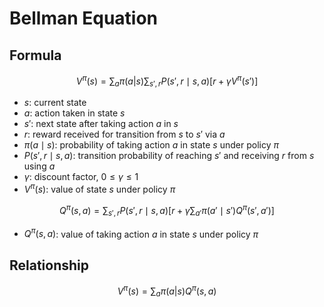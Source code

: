 # Bellman Equation

## Formula
$$
V^\pi(s) = \sum_{a} \pi(a|s) \sum_{s', r} P(s', r \mid s, a) \left[ r + \gamma V^\pi(s') \right]
$$

- $s$: current state  
- $a$: action taken in state $s$  
- $s'$: next state after taking action $a$ in $s$  
- $r$: reward received for transition from $s$ to $s'$ via $a$  
- $\pi(a \mid s)$: probability of taking action $a$ in state $s$ under policy $\pi$  
- $P(s', r \mid s, a)$: transition probability of reaching $s'$ and receiving $r$ from $s$ using $a$  
- $\gamma$: discount factor, $0 \leq \gamma \leq 1$  
- $V^\pi(s)$: value of state $s$ under policy $\pi$

$$
Q^\pi(s, a) = \sum_{s', r} P(s', r \mid s, a) \left[ r + \gamma \sum_{a'} \pi(a' \mid s') Q^\pi(s', a') \right]
$$
- $Q^\pi(s, a)$: value of taking action $a$ in state $s$ under policy $\pi$

## Relationship
$$
V^\pi(s) = \sum_{a} \pi(a|s) Q^\pi(s, a)
$$
